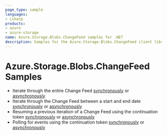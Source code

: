 ```yaml
---
page_type: sample
languages:
- csharp
products:
- azure
- azure-storage
name: Azure.Storage.Blobs.ChangeFeed samples for .NET
description: Samples for the Azure.Storage.Blobs.ChangeFeed client library
---
```


# Azure.Storage.Blobs.ChangeFeed Samples

- Iterate through the entire Change Feed [synchronously](https://github.com/Azure/azure-sdk-for-net/blob/main/sdk/storage/Azure.Storage.Blobs.ChangeFeed/samples/Sample01a_HelloWorld.cs#L23) or [asynchronously](https://github.com/Azure/azure-sdk-for-net/blob/main/sdk/storage/Azure.Storage.Blobs.ChangeFeed/samples/Sample01b_HelloWorldAsync.cs#L24)
- Iterate through the Change Feed between a start and end date [synchronously](https://github.com/Azure/azure-sdk-for-net/blob/main/sdk/storage/Azure.Storage.Blobs.ChangeFeed/samples/Sample01a_HelloWorld.cs#L46) or [asynchronously](https://github.com/Azure/azure-sdk-for-net/blob/main/sdk/storage/Azure.Storage.Blobs.ChangeFeed/samples/Sample01b_HelloWorldAsync.cs#L49)
- Resuming a previous iteration of a Change Feed using the continuation token [synchronously](https://github.com/Azure/azure-sdk-for-net/blob/main/sdk/storage/Azure.Storage.Blobs.ChangeFeed/samples/Sample01a_HelloWorld.cs#L78) or [asynchronously](https://github.com/Azure/azure-sdk-for-net/blob/main/sdk/storage/Azure.Storage.Blobs.ChangeFeed/samples/Sample01b_HelloWorldAsync.cs#L83)
- Polling for events using the continuation token [synchronously](https://github.com/Azure/azure-sdk-for-net/blob/main/sdk/storage/Azure.Storage.Blobs.ChangeFeed/samples/Sample01a_HelloWorld.cs#L124) or [asynchronously](https://github.com/Azure/azure-sdk-for-net/blob/main/sdk/storage/Azure.Storage.Blobs.ChangeFeed/samples/Sample01b_HelloWorldAsync.cs#L134)